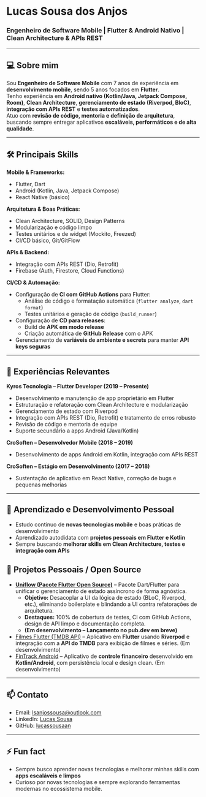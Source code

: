 <!--
**lucassousaan/lucassousaan** is a ✨ _special_ ✨ repository because its `README.md` (this file) appears on your GitHub profile.
-->

# Lucas Sousa dos Anjos
### Engenheiro de Software Mobile | Flutter & Android Nativo | Clean Architecture & APIs REST

---

## 💻 Sobre mim
Sou **Engenheiro de Software Mobile** com 7 anos de experiência em **desenvolvimento mobile**, sendo 5 anos focados em **Flutter**.  
Tenho experiência em **Android nativo (Kotlin/Java, Jetpack Compose, Room)**, **Clean Architecture**, **gerenciamento de estado (Riverpod, BloC)**, **integração com APIs REST** e **testes automatizados**.  
Atuo com **revisão de código, mentoria e definição de arquitetura**, buscando sempre entregar aplicativos **escaláveis, performáticos e de alta qualidade**.

---

## 🛠 Principais Skills

**Mobile & Frameworks:**  
- Flutter, Dart  
- Android (Kotlin, Java, Jetpack Compose)  
- React Native (básico)  

**Arquitetura & Boas Práticas:**  
- Clean Architecture, SOLID, Design Patterns  
- Modularização e código limpo  
- Testes unitários e de widget (Mockito, Freezed)  
- CI/CD básico, Git/GitFlow  

**APIs & Backend:**  
- Integração com APIs REST (Dio, Retrofit)  
- Firebase (Auth, Firestore, Cloud Functions)

**CI/CD & Automação:**  
- Configuração de **CI com GitHub Actions** para Flutter:  
  - Análise de código e formatação automática (`flutter analyze`, `dart format`)  
  - Testes unitários e geração de código (`build_runner`)  
- Configuração de **CD para releases**:  
  - Build de **APK em modo release**  
  - Criação automática de **GitHub Release** com o APK  
- Gerenciamento de **variáveis de ambiente e secrets** para manter **API keys seguras**

---

## 🚀 Experiências Relevantes

**Kyros Tecnologia – Flutter Developer (2019 – Presente)**  
- Desenvolvimento e manutenção de app proprietário em Flutter  
- Estruturação e refatoração com Clean Architecture e modularização  
- Gerenciamento de estado com Riverpod  
- Integração com APIs REST (Dio, Retrofit) e tratamento de erros robusto  
- Revisão de código e mentoria de equipe  
- Suporte secundário a apps Android (Java/Kotlin)  

**CroSoften – Desenvolvedor Mobile (2018 – 2019)**  
- Desenvolvimento de apps Android em Kotlin, integração com APIs REST  

**CroSoften – Estágio em Desenvolvimento (2017 – 2018)**  
- Sustentação de aplicativo em React Native, correção de bugs e pequenas melhorias  

---
## 📖 Aprendizado e Desenvolvimento Pessoal
- Estudo contínuo de **novas tecnologias mobile** e boas práticas de desenvolvimento  
- Aprendizado autodidata com **projetos pessoais em Flutter e Kotlin**  
- Sempre buscando **melhorar skills em Clean Architecture, testes e integração com APIs**

## 🌱 Projetos Pessoais / Open Source
- [**Uniflow (Pacote Flutter Open Source)**](https://github.com/lucassousaan/uniflow) – Pacote Dart/Flutter para unificar o gerenciamento de estado assíncrono de forma agnóstica.
  - **Objetivo:** Desacoplar a UI da lógica de estado (BLoC, Riverpod, etc.), eliminando boilerplate e blindando a UI contra refatorações de arquitetura.
  - **Destaques:** 100% de cobertura de testes, CI com GitHub Actions, design de API limpo e documentação completa.
  - **(Em desenvolvimento – Lançamento no pub.dev em breve)**
- [Filmes Flutter (TMDB API)](https://github.com/lucassousaan/filmes_flutter_riverpod) – Aplicativo em **Flutter** usando **Riverpod** e integração com a **API do TMDB** para exibição de filmes e séries. (Em desenvolvimento)  
- [FinTrack Android](https://github.com/lucassousaan/fintrack_android/) – Aplicativo de **controle financeiro** desenvolvido em **Kotlin/Android**, com persistência local e design clean. (Em desenvolvimento)
---

## 📫 Contato
- Email: lsanjossousa@outlook.com  
- LinkedIn: [Lucas Sousa](https://www.linkedin.com/in/lucas-sousa-3a2107136/)  
- GitHub: [lucassousaan](https://github.com/lucassousaan)  

---

## ⚡ Fun fact
- Sempre busco aprender novas tecnologias e melhorar minhas skills com **apps escaláveis e limpos**  
- Curioso por novas tecnologias e sempre explorando ferramentas modernas no ecossistema mobile.
